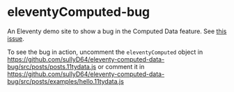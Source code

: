 # eleventyComputed-bug

An Eleventy demo site to show a bug in the Computed Data feature. See [this issue](https://github.com/11ty/eleventy/issues/1303).

To see the bug in action, uncomment the `eleventyComputed` object in <https://github.com/sullyD64/eleventy-computed-data-bug/src/posts/posts.11tydata.js> or comment it in <https://github.com/sullyD64/eleventy-computed-data-bug/src/posts/examples/hello.11tydata.js>
